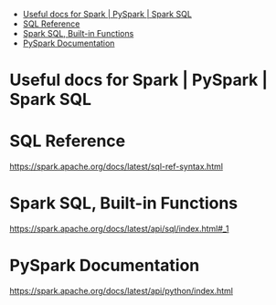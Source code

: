 
<!-- TOC -->

- [Useful docs for Spark | PySpark | Spark SQL](#useful-docs-for-spark--pyspark--spark-sql)
- [SQL Reference](#sql-reference)
- [Spark SQL, Built-in Functions](#spark-sql-built-in-functions)
- [PySpark Documentation](#pyspark-documentation)

<!-- /TOC -->

# Useful docs for Spark | PySpark | Spark SQL

# SQL Reference

https://spark.apache.org/docs/latest/sql-ref-syntax.html


# Spark SQL, Built-in Functions

https://spark.apache.org/docs/latest/api/sql/index.html#_1

# PySpark Documentation

https://spark.apache.org/docs/latest/api/python/index.html